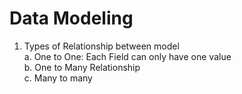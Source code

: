 # Data Modeling

1. Types of Relationship between model \
   a. One to One: Each Field can only have one value \
   b. One to Many Relationship \
   c. Many to many
